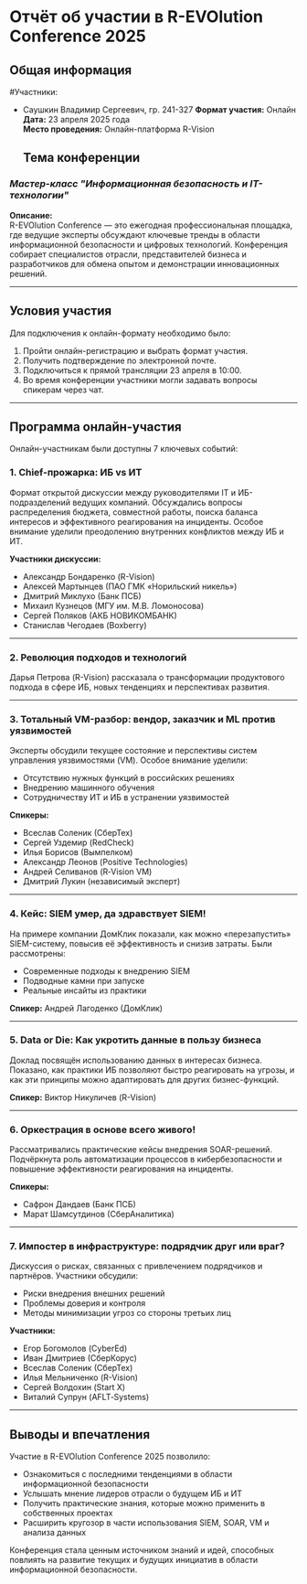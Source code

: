 # Отчёт об участии в R-EVOlution Conference 2025

## Общая информация
#Участники:
- Саушкин Владимир Сергеевич, гр. 241-327
**Формат участия:** Онлайн  
**Дата:** 23 апреля 2025 года  
**Место проведения:** Онлайн-платформа R-Vision  
  ## Тема конференции  
### *Мастер-класс "Информационная безопасность и IT-технологии"*

**Описание:**  
R-EVOlution Conference — это ежегодная профессиональная площадка, где ведущие эксперты обсуждают ключевые тренды в области информационной безопасности и цифровых технологий. Конференция собирает специалистов отрасли, представителей бизнеса и разработчиков для обмена опытом и демонстрации инновационных решений.

---

## Условия участия

Для подключения к онлайн-формату необходимо было:
1. Пройти онлайн-регистрацию и выбрать формат участия.
2. Получить подтверждение по электронной почте.
3. Подключиться к прямой трансляции 23 апреля в 10:00.
4. Во время конференции участники могли задавать вопросы спикерам через чат.

---

## Программа онлайн-участия

Онлайн-участникам были доступны 7 ключевых событий:

### 1. **Chief-прожарка: ИБ vs ИТ**
Формат открытой дискуссии между руководителями IT и ИБ-подразделений ведущих компаний. Обсуждались вопросы распределения бюджета, совместной работы, поиска баланса интересов и эффективного реагирования на инциденты. Особое внимание уделили преодолению внутренних конфликтов между ИБ и ИТ.

**Участники дискуссии:**
- Александр Бондаренко (R-Vision)
- Алексей Мартынцев (ПАО ГМК «Норильский никель»)
- Дмитрий Миклухо (Банк ПСБ)
- Михаил Кузнецов (МГУ им. М.В. Ломоносова)
- Сергей Поляков (АКБ НОВИКОМБАНК)
- Станислав Чегодаев (Boxberry)

---

### 2. **Революция подходов и технологий**
Дарья Петрова (R-Vision) рассказала о трансформации продуктового подхода в сфере ИБ, новых тенденциях и перспективах развития.

---

### 3. **Тотальный VM-разбор: вендор, заказчик и ML против уязвимостей**
Эксперты обсудили текущее состояние и перспективы систем управления уязвимостями (VM). Особое внимание уделили:
- Отсутствию нужных функций в российских решениях
- Внедрению машинного обучения
- Сотрудничеству ИТ и ИБ в устранении уязвимостей

**Спикеры:**
- Всеслав Соленик (СберТех)
- Сергей Уздемир (RedCheck)
- Илья Борисов (Вымпелком)
- Александр Леонов (Positive Technologies)
- Андрей Селиванов (R‑Vision VM)
- Дмитрий Лукин (независимый эксперт)

---

### 4. **Кейс: SIEM умер, да здравствует SIEM!**
На примере компании ДомКлик показали, как можно «перезапустить» SIEM-систему, повысив её эффективность и снизив затраты. Были рассмотрены:
- Современные подходы к внедрению SIEM
- Подводные камни при запуске
- Реальные инсайты из практики

**Спикер:** Андрей Лагоденко (ДомКлик)

---

### 5. **Data or Die: Как укротить данные в пользу бизнеса**
Доклад посвящён использованию данных в интересах бизнеса. Показано, как практики ИБ позволяют быстро реагировать на угрозы, и как эти принципы можно адаптировать для других бизнес-функций.

**Спикер:** Виктор Никуличев (R-Vision)

---

### 6. **Оркестрация в основе всего живого!**
Рассматривались практические кейсы внедрения SOAR-решений. Подчёркнута роль автоматизации процессов в кибербезопасности и повышение эффективности реагирования на инциденты.

**Спикеры:**
- Сафрон Дандаев (Банк ПСБ)
- Марат Шамсутдинов (СберАналитика)

---

### 7. **Импостер в инфраструктуре: подрядчик друг или враг?**
Дискуссия о рисках, связанных с привлечением подрядчиков и партнёров. Участники обсудили:
- Риски внедрения внешних решений
- Проблемы доверия и контроля
- Методы минимизации угроз со стороны третьих лиц

**Участники:**
- Егор Богомолов (CyberEd)
- Иван Дмитриев (СберКорус)
- Всеслав Соленик (СберТех)
- Илья Мельниченко (R-Vision)
- Сергей Волдохин (Start X)
- Виталий Супрун (AFLT‑Systems)

---

## Выводы и впечатления

Участие в R-EVOlution Conference 2025 позволило:
- Ознакомиться с последними тенденциями в области информационной безопасности
- Услышать мнение лидеров отрасли о будущем ИБ и ИТ
- Получить практические знания, которые можно применить в собственных проектах
- Расширить кругозор в части использования SIEM, SOAR, VM и анализа данных

Конференция стала ценным источником знаний и идей, способных повлиять на развитие текущих и будущих инициатив в области информационной безопасности.

